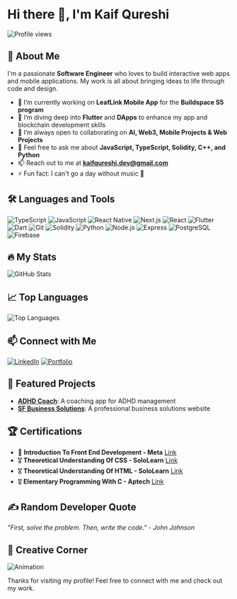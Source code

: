 # Hi there 👋, I'm Kaif Qureshi

![Profile views](https://komarev.com/ghpvc/?username=qureshikaif&color=blueviolet)

## 🚀 About Me
I'm a passionate **Software Engineer** who loves to build interactive web apps and mobile applications. My work is all about bringing ideas to life through code and design.

- 🔭 I’m currently working on **LeafLink Mobile App** for the **Buildspace S5 program**
- 🌱 I’m diving deep into **Flutter** and **DApps** to enhance my app and blockchain development skills
- 👯 I’m always open to collaborating on **AI, Web3, Mobile Projects & Web Projects**
- 💬 Feel free to ask me about **JavaScript, TypeScript, Solidity, C++, and Python**
- 📫 Reach out to me at **kaifqureshi.dev@gmail.com**
- ⚡ Fun fact: I can't go a day without music 🎵

## 🛠️ Languages and Tools
![TypeScript](https://img.shields.io/badge/-TypeScript-000?&logo=TypeScript)
![JavaScript](https://img.shields.io/badge/-JavaScript-000?&logo=JavaScript)
![React Native](https://img.shields.io/badge/-React%20Native-000?&logo=React)
![Next.js](https://img.shields.io/badge/-Next.js-000?&logo=Next.js)
![React](https://img.shields.io/badge/-React-000?&logo=React)
![Flutter](https://img.shields.io/badge/-Flutter-000?&logo=Flutter)
![Dart](https://img.shields.io/badge/-Dart-000?&logo=Dart)
![Git](https://img.shields.io/badge/-Git-000?&logo=Git)
![Solidity](https://img.shields.io/badge/-Solidity-000?&logo=Solidity)
![Python](https://img.shields.io/badge/-Python-000?&logo=Python)
![Node.js](https://img.shields.io/badge/-Node.js-000?&logo=Node.js)
![Express](https://img.shields.io/badge/-Express-000?&logo=Express)
![PostgreSQL](https://img.shields.io/badge/-PostgreSQL-000?&logo=PostgreSQL)
![Firebase](https://img.shields.io/badge/-Firebase-000?&logo=Firebase)


## 🔥 My Stats
![GitHub Stats](https://github-readme-stats.vercel.app/api?username=qureshikaif&show_icons=true&theme=radical)

## 📈 Top Languages
![Top Languages](https://github-readme-stats.vercel.app/api/top-langs/?username=qureshikaif&layout=compact&theme=radical)

## 📫 Connect with Me
[![LinkedIn](https://img.shields.io/badge/-LinkedIn-000?&logo=LinkedIn&color=0A66C2)](https://www.linkedin.com/in/mohammad-kaif-qureshi-77052a1a5/)
[![Portfolio](https://img.shields.io/badge/-Portfolio-000?&logo=Portfolio&color=34D058)](https://kaifqureshi.vercel.app)

## 🌟 Featured Projects
- [**ADHD Coach**](https://github.com/qureshikaif/adhd-coach-native): A coaching app for ADHD management
- [**SF Business Solutions**](https://github.com/qureshikaif/sf-business-ui): A professional business solutions website

<!--
## 📜 Latest Blog Posts
- [How to get started with Flutter](https://yourblog.com/flutter-getting-started)
- [JavaScript Tips and Tricks](https://yourblog.com/javascript-tips)
- [Understanding AI and Machine Learning](https://yourblog.com/ai-ml-basics)
-->

<!--
## 🏆 Achievements
- 🥇 **Introduction to front end development - META** [Hackathon XYZ](https://link-to-hackathon.com)
- 🎖️ **Top Contributor** at [Open Source Project ABC](https://link-to-project.com)
-->

## 🏆 Certifications
- 🥇 **Introduction To Front End Development - Meta** [Link](https://www.coursera.org/account/accomplishments/verify/FYDQ4CYEZ6GT)
- 🎖️ **Theoretical Understanding Of CSS - SoloLearn** [Link](https://www.sololearn.com/Certificate/CT-AQDIYOG4/png)
- 🎖️ **Theoretical Understanding Of HTML - SoloLearn** [Link](https://www.sololearn.com/Certificate/CT-6DY9L5PF/png)
- 🎖️ **Elementary Programming With C - Aptech** [Link](https://drive.google.com/file/d/1RMOlZN87uEfXgwaA2011Ld2M8OIyCU2e/view?pli=1)

## ✍️ Random Developer Quote
_"First, solve the problem. Then, write the code." - John Johnson_

## 🎨 Creative Corner
![Animation](https://media.giphy.com/media/ZVik7pBtu9dNS/giphy.gif)

Thanks for visiting my profile! Feel free to connect with me and check out my work.
